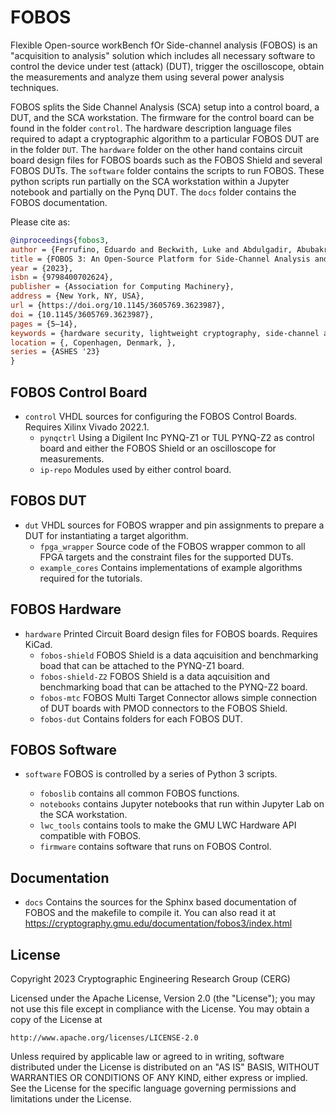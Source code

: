 FOBOS
=====

Flexible Open-source workBench fOr Side-channel analysis (FOBOS) is an "acquisition to analysis" solution which includes all necessary software to control the device under test (attack) (DUT), trigger the oscilloscope, obtain the measurements and analyze them using several power analysis techniques.

FOBOS splits the Side Channel Analysis (SCA) setup into a control board, a DUT, and the SCA workstation. The firmware for the control board can be found in the folder `control`. The hardware description language files required to adapt a cryptographic algorithm to a particular FOBOS DUT are in the folder `DUT`. The `hardware` folder on the other hand contains circuit board design files for FOBOS boards such as the FOBOS Shield and several FOBOS DUTs. The `software` folder contains the scripts to run FOBOS. These python scripts run partially on the SCA workstation within a Jupyter notebook and partially on the Pynq DUT. The `docs` folder contains the FOBOS documentation.

Please cite as: 
```bibtex
@inproceedings{fobos3,
author = {Ferrufino, Eduardo and Beckwith, Luke and Abdulgadir, Abubakr and Kaps, Jens-Peter},
title = {FOBOS 3: An Open-Source Platform for Side-Channel Analysis and Benchmarking},
year = {2023},
isbn = {9798400702624},
publisher = {Association for Computing Machinery},
address = {New York, NY, USA},
url = {https://doi.org/10.1145/3605769.3623987},
doi = {10.1145/3605769.3623987},
pages = {5–14},
keywords = {hardware security, lightweight cryptography, side-channel analysis, benchmarking},
location = {, Copenhagen, Denmark, },
series = {ASHES '23}
}
```

  

FOBOS Control Board
-------------------
* `control`
   VHDL sources for configuring the FOBOS Control Boards. Requires Xilinx Vivado 2022.1.
   * `pynqctrl`
     Using a Digilent Inc PYNQ-Z1 or TUL PYNQ-Z2 as control board and either the FOBOS Shield or an oscilloscope for measurements.
   * `ip-repo` 
     Modules used by either control board.

FOBOS DUT
---------
* `dut`
  VHDL sources for FOBOS wrapper and pin assignments to prepare a DUT for instantiating a target algorithm.
  * `fpga_wrapper`
    Source code of the FOBOS wrapper common to all FPGA targets and the constraint files for the supported DUTs.
  * `example_cores`
    Contains implementations of example algorithms required for the tutorials.
 
FOBOS Hardware
--------------
* `hardware`
  Printed Circuit Board design files for FOBOS boards. Requires KiCad.
  * `fobos-shield`
    FOBOS Shield is a data aqcuisition and benchmarking boad that can be attached to the PYNQ-Z1 board.
  * `fobos-shield-Z2`
    FOBOS Shield is a data aqcuisition and benchmarking boad that can be attached to the PYNQ-Z2 board.
  * `fobos-mtc`
    FOBOS Multi Target Connector allows simple connection of DUT boards with PMOD connectors to the FOBOS Shield.
  * `fobos-dut`
    Contains folders for each FOBOS DUT.

FOBOS Software
--------------
* `software`
  FOBOS is controlled by a series of Python 3 scripts. 

  * `foboslib` contains all common FOBOS functions.
  * `notebooks` contains Jupyter notebooks that run within Jupyter Lab on the SCA workstation.
  * `lwc_tools` contains tools to make the GMU LWC Hardware API compatible with FOBOS.
  * `firmware` contains software that runs on FOBOS Control.

Documentation
-------------

* `docs` 
  Contains the sources for the Sphinx based documentation of FOBOS and the makefile to compile it.
  You can also read it at https://cryptography.gmu.edu/documentation/fobos3/index.html
  
License
-------

Copyright 2023 Cryptographic Engineering Research Group (CERG)

Licensed under the Apache License, Version 2.0 (the "License");
you may not use this file except in compliance with the License.
You may obtain a copy of the License at

    http://www.apache.org/licenses/LICENSE-2.0

Unless required by applicable law or agreed to in writing, software
distributed under the License is distributed on an "AS IS" BASIS,
WITHOUT WARRANTIES OR CONDITIONS OF ANY KIND, either express or implied.
See the License for the specific language governing permissions and
limitations under the License.



